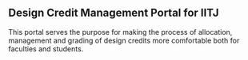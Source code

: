 ## Design Credit Management Portal for IITJ

This portal serves the purpose for making the process of allocation, management and grading of design credits more comfortable both for faculties and students. 